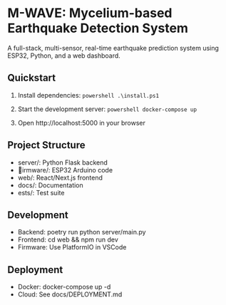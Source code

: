 ﻿# M-WAVE: Mycelium-based Earthquake Detection System

A full-stack, multi-sensor, real-time earthquake prediction system using ESP32, Python, and a web dashboard.

## Quickstart

1. Install dependencies:
   `powershell
   .\install.ps1
   `

2. Start the development server:
   `powershell
   docker-compose up
   `

3. Open http://localhost:5000 in your browser

## Project Structure

- server/: Python Flask backend
- irmware/: ESP32 Arduino code
- web/: React/Next.js frontend
- docs/: Documentation
- 	ests/: Test suite

## Development

- Backend: poetry run python server/main.py
- Frontend: cd web && npm run dev
- Firmware: Use PlatformIO in VSCode

## Deployment

- Docker: docker-compose up -d
- Cloud: See docs/DEPLOYMENT.md
